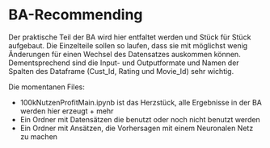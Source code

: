 # BA-Recommending
Der praktische Teil der BA wird hier entfaltet werden und Stück für Stück aufgebaut.
Die Einzelteile sollen so laufen, dass sie mit möglichst wenig Änderungen für einen Wechsel des Datensatzes auskommen können.
Dementsprechend sind die Input- und Outputformate und Namen der Spalten des Dataframe (Cust_Id, Rating und Movie_Id) sehr wichtig.

Die momentanen Files:
- 100kNutzenProfitMain.ipynb ist das Herzstück, alle Ergebnisse in der BA werden hier erzeugt + mehr
- Ein Ordner mit Datensätzen die benutzt oder noch nicht benutzt werden
- Ein Ordner mit Ansätzen, die Vorhersagen mit einem Neuronalen Netz zu machen


